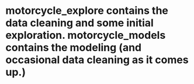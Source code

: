 # motorcycle_explore contains the data cleaning and some initial exploration. motorcycle_models contains the modeling (and occasional data cleaning as it comes up.)
